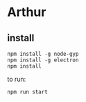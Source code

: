 # Arthur
## install
```
npm install -g node-gyp
npm install -g electron
npm install
```

to run:
```
npm run start
```
